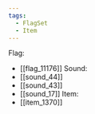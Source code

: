 ```yaml
---
tags:
  - FlagSet
  - Item
---
```

Flag:
- [[flag_11176]]
Sound:
- [[sound_44]]
- [[sound_43]]
- [[sound_17]]
Item:
- [[item_1370]]

